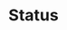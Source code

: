 ---
layout: pattern.njk
tags: 
    - mobile_components_fr
key: status-mobile_fr
title: Status
parent: mobile_components_fr
image: mobile/overview/status.webp
keywords: status, alert, warning, success, information
order: 175
availablelanguages: 
    - de
    - en
---